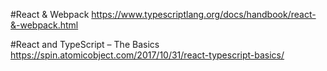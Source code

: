 #React & Webpack
https://www.typescriptlang.org/docs/handbook/react-&-webpack.html

#React and TypeScript – The Basics
https://spin.atomicobject.com/2017/10/31/react-typescript-basics/
